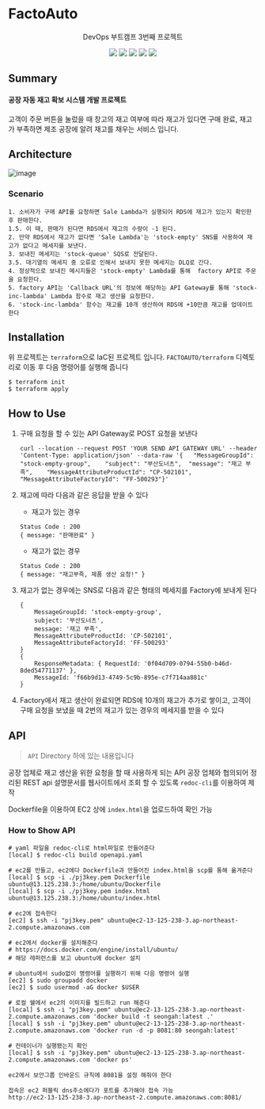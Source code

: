 # FactoAuto

<div align="center">
<p>DevOps 부트캠프 3번째 프로젝트</p>
<img src="https://img.shields.io/badge/AmazonAWS-232F3E?style=flat-square&logo=AmazonAWS&logoColor=white"/>
<img src="https://img.shields.io/badge/Node.js-339933?style=flat-square&logo=Node.js&logoColor=white"/>
<img src="https://img.shields.io/badge/MySQL-4479A1?style=flat-square&logo=MySQL&logoColor=white"/>
<img src="https://img.shields.io/badge/AWSLambda-FF9900?style=flat-square&logo=AWSLambda&logoColor=white"/>
<img src="https://img.shields.io/badge/Terraform-7B42BC?style=flat-square&logo=Terraform&logoColor=white"/>
</div>

## Summary

#### 공장 자동 재고 확보 시스템 개발 프로젝트
고객이 주문 버튼을 눌렀을 때 창고의 재고 여부에 따라 재고가 있다면 구매 완료, 재고가 부족하면 제조 공장에 알려 재고를 채우는 서비스 입니다.

## Architecture

![image](https://user-images.githubusercontent.com/38274684/176166080-de211527-42b5-4088-83b3-a6fd89ef145c.png)

### Scenario

```
1. 소비자가 구매 API를 요청하면 Sale Lambda가 실행되어 RDS에 재고가 있는지 확인한 후 판매한다. 
1.5. 이 때, 판매가 된다면 RDS에서 재고의 수량이 -1 된다.
2. 만약 RDS에서 재고가 없다면 'Sale Lambda'는 'stock-empty' SNS를 사용하여 재고가 없다고 메세지를 보낸다.
3. 보내진 메세지는 'stock-queue' SQS로 전달된다.
3.5. 대기열의 메세지 중 오류로 인해서 보내지 못한 메세지는 DLQ로 간다. 
4. 정상적으로 보내진 메시지들은 'stock-empty' Lambda를 통해  factory API로 주문을 요청한다.
5. factory API는 'Callback URL'의 정보에 해당하는 API Gateway를 통해 'stock-inc-lambda' Lambda 함수로 재고 생산을 요청한다.
6. 'stock-inc-lambda' 함수는 재고를 10개 생산하여 RDS에 +10만큼 재고를 업데이트한다
```

## Installation

위 프로젝트는 `terraform`으로 IaC된 프로젝트 입니다.
`FACTOAUTO/terraform` 디렉토리로 이동 후 다음 명령어를 실행해 줍니다

```shell
$ terraform init
$ terraform apply
```

## How to Use

1. 구매 요청을 할 수 있는 API Gateway로 POST 요청을 보낸다

    ```
    curl --location --request POST 'YOUR SEND API GATEWAY URL' --header 'Content-Type: application/json' --data-raw '{   "MessageGroupId": "stock-empty-group",    "subject": "부산도너츠",  "message": "재고 부족",    "MessageAttributeProductId": "CP-502101",    "MessageAttributeFactoryId": "FF-500293"}'
    ```

2. 재고에 따라 다음과 같은 응답을 받을 수 있다
    - 재고가 있는 경우
    ```
    Status Code : 200
    { message: "판매완료" }
    ```
    - 재고가 없는 경우
    ```
    Status Code : 200
    { message: "재고부족, 제품 생산 요청!" }
    ```

3. 재고가 없는 경우에는 SNS로 다음과 같은 형태의 메세지를 Factory에 보내게 된다
    ```
    {
        MessageGroupId: 'stock-empty-group',
        subject: '부산도너츠',
        message: '재고 부족',
        MessageAttributeProductId: 'CP-502101',
        MessageAttributeFactoryId: 'FF-500293'
    }
    {
        ResponseMetadata: { RequestId: '0f04d709-0794-55b0-b46d-8ded54771137' },
        MessageId: 'f66b9d13-4749-5c9b-895e-c7f714aa881c'
    }
    ```

4. Factory에서 재고 생산이 완료되면 RDS에 10개의 재고가 추가로 쌓이고, 고객이 구매 요청을 보냈을 때 2번의 재고가 있는 경우의 메세지를 받을 수 있다

## API

> `API` Directory 하에 있는 내용입니다

공장 업체로 재고 생산을 위한 요청을 할 때 사용하게 되는 API
공장 업체와 협의되어 정리된 REST api 설명문서를 웹사이트에서 조회 할 수 있도록 `redoc-cli`를 이용하여 제작

Dockerfile을 이용하여 EC2 상에 `index.html`을 업로드하여 확인 가능

### How to Show API

```
# yaml 파일을 redoc-cli로 html파일로 만들어준다
[local] $ redoc-cli build openapi.yaml

# ec2를 만들고, ec2에다 Dockerfile과 만들어진 index.html을 scp를 통해 옮겨준다
[local] $ scp -i ./pj3key.pem Dockerfile ubuntu@13.125.238.3:/home/ubuntu/Dockerfile
[local] $ scp -i ./pj3key.pem index.html ubuntu@13.125.238.3:/home/ubuntu/index.html

# ec2에 접속한다
[ec2] $ ssh -i "pj3key.pem" ubuntu@ec2-13-125-238-3.ap-northeast-2.compute.amazonaws.com

# ec2에서 docker를 설치해준다
# https://docs.docker.com/engine/install/ubuntu/
# 해당 레퍼런스를 보고 ubuntu에 docker 설치

# ubuntu에서 sudo없이 명령어를 실행하기 위해 다음 명령어 실행
[ec2] $ sudo groupadd docker
[ec2] $ sudo usermod -aG docker $USER

# 로컬 쉘에서 ec2의 이미지를 빌드하고 run 해준다
[local] $ ssh -i "pj3key.pem" ubuntu@ec2-13-125-238-3.ap-northeast-2.compute.amazonaws.com 'docker build -t seongah:latest .'
[local] $ ssh -i "pj3key.pem" ubuntu@ec2-13-125-238-3.ap-northeast-2.compute.amazonaws.com 'docker run -d -p 8081:80 seongah:latest'

# 컨테이너가 실행됐는지 확인
[local] $ ssh -i "pj3key.pem" ubuntu@ec2-13-125-238-3.ap-northeast-2.compute.amazonaws.com 'docker ps'

ec2에서 보안그룹 인바운드 규칙에 8081을 설정 해줘야 한다

접속은 ec2 퍼블릭 dns주소에다가 포트를 추가해야 접속 가능
http://ec2-13-125-238-3.ap-northeast-2.compute.amazonaws.com:8081/
```